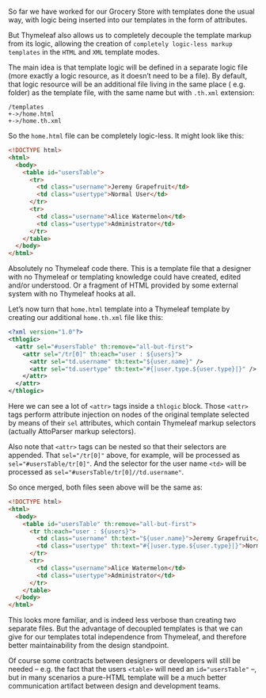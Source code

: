 So far we have worked for our Grocery Store with templates done the usual way, with logic being inserted into our templates in the form of attributes.

But Thymeleaf also allows us to completely decouple the template markup from its logic, allowing the creation of `completely logic-less markup templates` in the `HTML` and `XML` template modes.

The main idea is that template logic will be defined in a separate logic file (more exactly a logic resource, as it doesn’t need to be a file). By default, that logic resource will be an additional file living in the same place ( e.g. folder) as the template file, with the same name but with `.th.xml` extension:
```
/templates
+->/home.html
+->/home.th.xml
```
So the `home.html` file can be completely logic-less. It might look like this:
```html
<!DOCTYPE html>
<html>
  <body>
    <table id="usersTable">
      <tr>
        <td class="username">Jeremy Grapefruit</td>
        <td class="usertype">Normal User</td>
      </tr>
      <tr>
        <td class="username">Alice Watermelon</td>
        <td class="usertype">Administrator</td>
      </tr>
    </table>
  </body>
</html>
```
Absolutely no Thymeleaf code there. This is a template file that a designer with no Thymeleaf or templating knowledge could have created, edited and/or understood. Or a fragment of HTML provided by some external system with no Thymeleaf hooks at all.

Let’s now turn that `home.html` template into a Thymeleaf template by creating our additional `home.th.xml` file like this:
```xml
<?xml version="1.0"?>
<thlogic>
  <attr sel="#usersTable" th:remove="all-but-first">
    <attr sel="/tr[0]" th:each="user : ${users}">
      <attr sel="td.username" th:text="${user.name}" />
      <attr sel="td.usertype" th:text="#{|user.type.${user.type}|}" />
    </attr>
  </attr>
</thlogic>
```
Here we can see a lot of `<attr>` tags inside a `thlogic` block. Those `<attr>` tags perform attribute injection on nodes of the original template selected by means of their `sel` attributes, which contain Thymeleaf markup selectors (actually AttoParser markup selectors).

Also note that `<attr>` tags can be nested so that their selectors are appended. That `sel="/tr[0]"` above, for example, will be processed as `sel="#usersTable/tr[0]"`. And the selector for the user name `<td>` will be processed as `sel="#usersTable/tr[0]//td.username"`.

So once merged, both files seen above will be the same as:
```html
<!DOCTYPE html>
<html>
  <body>
    <table id="usersTable" th:remove="all-but-first">
      <tr th:each="user : ${users}">
        <td class="username" th:text="${user.name}">Jeremy Grapefruit</td>
        <td class="usertype" th:text="#{|user.type.${user.type}|}">Normal User</td>
      </tr>
      <tr>
        <td class="username">Alice Watermelon</td>
        <td class="usertype">Administrator</td>
      </tr>
    </table>
  </body>
</html>
```
This looks more familiar, and is indeed less verbose than creating two separate files. But the advantage of decoupled templates is that we can give for our templates total independence from Thymeleaf, and therefore better maintainability from the design standpoint.

Of course some contracts between designers or developers will still be needed – e.g. the fact that the users `<table>` will need an `id="usersTable"` –, but in many scenarios a pure-HTML template will be a much better communication artifact between design and development teams.
